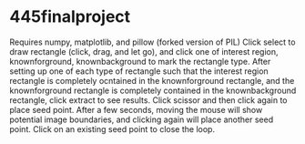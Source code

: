 # 445finalproject
Requires numpy, matplotlib, and pillow (forked version of PIL)
Click select to draw rectangle (click, drag, and let go), and click one of interest region, knownforground, knownbackground to mark the rectangle type. After setting up one of each type of rectangle such that the interest region rectangle is completely ocntained in the knownforground rectangle, and the knownforground rectangle is completely contained in the knownbackground rectangle, click extract to see results.
Click scissor and then click again to place seed point. After a few seconds, moving the mouse will show potential image boundaries, and clicking again will place another seed point. Click on an existing seed point to close the loop.
